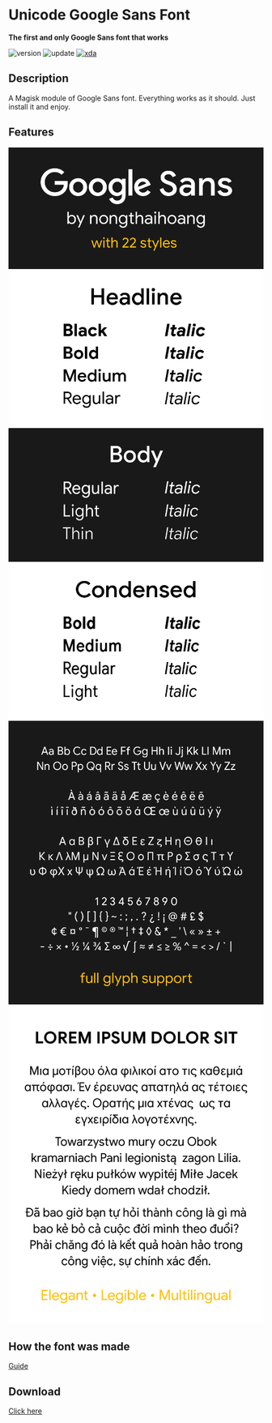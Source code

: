 # Unicode Google Sans Font
**The first and only Google Sans font that works**

![version](https://img.shields.io/badge/Version-4.0.1--final-brightgreen.svg) 
![update](https://img.shields.io/badge/Update-Feb_27,_2019-blue.svg) 
[![xda](https://img.shields.io/badge/XDA-Thread-orange.svg)](https://forum.xda-developers.com/apps/magisk/font-headline-fonts-nongthaihoang-t3886349) 

## Description
A Magisk module of Google Sans font. Everything works as it should. Just install it and enjoy.

## Features
![version](https://raw.githubusercontent.com/nongthaihoang/gs_images/master/g.png)
![version](https://raw.githubusercontent.com/nongthaihoang/gs_images/master/h.png)
![version](https://raw.githubusercontent.com/nongthaihoang/gs_images/master/b.png)
![version](https://raw.githubusercontent.com/nongthaihoang/gs_images/master/c.png)
![version](https://raw.githubusercontent.com/nongthaihoang/gs_images/master/u.png)
![version](https://raw.githubusercontent.com/nongthaihoang/gs_images/master/p.png)

## How the font was made
[Guide](https://youtu.be/ejQj0ytoeYk)

## Download
[Click here](https://github.com/nongthaihoang/unicode_google_sans_font/releases/tag/v4.0.1-final)
